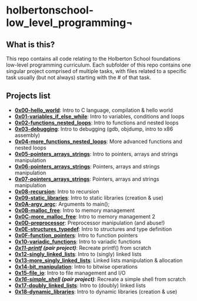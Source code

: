 # holbertonschool-low_level_programming¬

## What is this?

This repo contains all code relating to the Holberton School foundations low-level programming curriculum.
Each subfolder of this repo contains one singular project comprised of multiple tasks, with files related to a specific task usually (but not always) starting with the # of that task.

## Projects list
* **[0x00-hello_world](https://github.com/ThibaudP/holbertonschool-low_level_programming/tree/main/0x00-hello_world)**: Intro to C language, compilation & hello world
* **[0x01-variables_if_else_while](https://github.com/ThibaudP/holbertonschool-low_level_programming/tree/main/0x01-variables_if_else_while)**: Intro to variables, conditions and loops
* **[0x02-functions_nested_loops](https://github.com/ThibaudP/holbertonschool-low_level_programming/tree/main/0x02-functions_nested_loops)**: Intro to functions and nested loops
* **[0x03-debugging](https://github.com/ThibaudP/holbertonschool-low_level_programming/tree/main/0x03-debugging)**: Intro to debugging (gdb, objdump, intro to x86 assembly)
* **[0x04-more_functions_nested_loops](https://github.com/ThibaudP/holbertonschool-low_level_programming/tree/main/0x04-more_functions_nested_loops)**: More advanced functions and nested loops
* **[0x05-pointers_arrays_strings](https://github.com/ThibaudP/holbertonschool-low_level_programming/tree/main/0x05-pointers_arrays_strings)**: Intro to pointers, arrays and strings manipulation
* **[0x06-pointers_arrays_strings](https://github.com/ThibaudP/holbertonschool-low_level_programming/tree/main/0x06-pointers_arrays_strings)**: Pointers, arrays and strings manipulation
* **[0x07-pointers_arrays_strings](https://github.com/ThibaudP/holbertonschool-low_level_programming/tree/main/0x07-pointers_arrays_strings)**: Pointers, arrays and strings manipulation
* **[0x08-recursion](https://github.com/ThibaudP/holbertonschool-low_level_programming/tree/main/0x08-recursion)**: Intro to recursion
* **[0x09-static_libraries](https://github.com/ThibaudP/holbertonschool-low_level_programming/tree/main/0x09-static_libraries)**: Intro to static libraries (creation & use)
* **[0x0A-argv_argc](https://github.com/ThibaudP/holbertonschool-low_level_programming/tree/main/0x0A-argc_argv)**: Arguments to main();
* **[0x0B-malloc_free](https://github.com/ThibaudP/holbertonschool-low_level_programming/tree/main/0x0B-malloc_free)**: Intro to memory management
* **[0x0C-more_malloc_free](https://github.com/ThibaudP/holbertonschool-low_level_programming/tree/main/0x0C-more_malloc_free)**: Intro to memory management 2
* **[0x0D-preprocessor](https://github.com/ThibaudP/holbertonschool-low_level_programming/tree/main/0x0D-preprocessor)**: Preprocessor manipulation (and abuse!)
* **[0x0E-structures_typedef](https://github.com/ThibaudP/holbertonschool-low_level_programming/tree/main/0x0E-structures_typedef)**: Intro to structures and type definition
* **[0x0F-function_pointers](https://github.com/ThibaudP/holbertonschool-low_level_programming/tree/main/0x0F-function_pointers)**: Intro to function pointers
* **[0x10-variadic_functions](https://github.com/ThibaudP/holbertonschool-low_level_programming/tree/main/0x10-variadic_functions)**: Intro to variadic functions
* **_[0x11-printf](https://github.com/pforciol/printf/tree/main) (pair project)_**: Recreate printf() from scratch
* **[0x12-singly_linked_lists](https://github.com/ThibaudP/holbertonschool-low_level_programming/tree/main/0x12-singly_linked_lists)**: Intro to (singly) linked lists
* **[0x13-more_singly_linked_lists](https://github.com/ThibaudP/holbertonschool-low_level_programming/tree/main/0x13-more_singly_linked_lists)**: Linked lists manipulation & allocation
* **[0x14-bit_manipulation](https://github.com/ThibaudP/holbertonschool-low_level_programming/tree/main/0x14-bit_manipulation)**: Intro to bitwise operations
* **[0x15-file_io](https://github.com/ThibaudP/holbertonschool-low_level_programming/tree/main/0x15-file_io)**: Intro to file management and I/O
* **_[0x16-simple_shell](https://github.com/ThibaudP/simple_shell/tree/main) (pair project)_**: Recreate a simple shell from scratch
* **[0x17-doubly_linked_lists](https://github.com/ThibaudP/holbertonschool-low_level_programming/tree/main/0x17-doubly_linked_lists)**: Intro to (doubly) linked lists
* **[0x18-dynamic_libraries](https://github.com/ThibaudP/holbertonschool-low_level_programming/tree/main/0x18-dynamic_libraries)**: Intro to dynamic libraries (creation & use)
